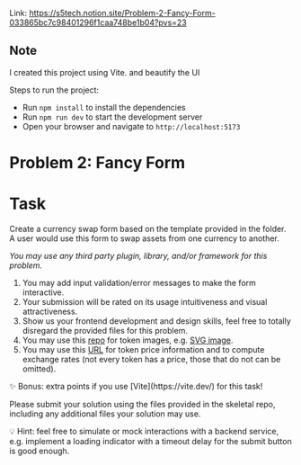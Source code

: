 Link: https://s5tech.notion.site/Problem-2-Fancy-Form-033865bc7c98401296f1caa748be1b04?pvs=23

## Note

I created this project using Vite. and beautify the UI

Steps to run the project:

- Run `npm install` to install the dependencies
- Run `npm run dev` to start the development server
- Open your browser and navigate to `http://localhost:5173`

# Problem 2: Fancy Form

# Task

Create a currency swap form based on the template provided in the folder. A user would use this form to swap assets from one currency to another.

_You may use any third party plugin, library, and/or framework for this problem._

1. You may add input validation/error messages to make the form interactive.
2. Your submission will be rated on its usage intuitiveness and visual attractiveness.
3. Show us your frontend development and design skills, feel free to totally disregard the provided files for this problem.
4. You may use this [repo](https://github.com/Switcheo/token-icons/tree/main/tokens) for token images, e.g. [SVG image](https://raw.githubusercontent.com/Switcheo/token-icons/main/tokens/SWTH.svg).
5. You may use this [URL](https://interview.switcheo.com/prices.json) for token price information and to compute exchange rates (not every token has a price, those that do not can be omitted).

<aside>
✨ Bonus: extra points if you use [Vite](https://vite.dev/) for this task!

</aside>

Please submit your solution using the files provided in the skeletal repo, including any additional files your solution may use.

<aside>
💡 Hint: feel free to simulate or mock interactions with a backend service, e.g. implement a loading indicator with a timeout delay for the submit button is good enough.

</aside>
